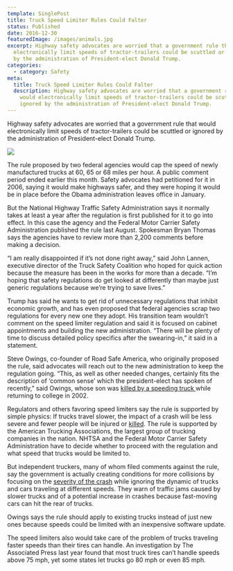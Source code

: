 ```yaml
---
template: SinglePost
title: Truck Speed Limiter Rules Could Falter
status: Published
date: 2016-12-30
featuredImage: /images/animals.jpg
excerpt: Highway safety advocates are worried that a government rule that would
  electronically limit speeds of tractor-trailers could be scuttled or ignored
  by the administration of President-elect Donald Trump.
categories:
  - category: Safety
meta:
  title: Truck Speed Limiter Rules Could Falter
  description: Highway safety advocates are worried that a government rule that
    would electronically limit speeds of tractor-trailers could be scuttled or
    ignored by the administration of President-elect Donald Trump.
---
```

<!--StartFragment-->

Highway safety advocates are worried that a government rule that would electronically limit speeds of tractor-trailers could be scuttled or ignored by the administration of President-elect Donald Trump.

![](https://13400.smushcdn.com/937739/wp-content/uploads/2016/12/tractor-trailor.jpg?lossy=0&strip=1&webp=1)

The rule proposed by two federal agencies would cap the speed of newly manufactured trucks at 60, 65 or 68 miles per hour. A public comment period ended earlier this month. Safety advocates had petitioned for it in 2006, saying it would make highways safer, and they were hoping it would be in place before the Obama administration leaves office in January.

But the National Highway Traffic Safety Administration says it normally takes at least a year after the regulation is first published for it to go into effect. In this case the agency and the Federal Motor Carrier Safety Administration published the rule last August. Spokesman Bryan Thomas says the agencies have to review more than 2,200 comments before making a decision.

“I am really disappointed if it’s not done right away,” said John Lannen, executive director of the Truck Safety Coalition who hoped for quick action because the measure has been in the works for more than a decade. “I’m hoping that safety regulations do get looked at differently than maybe just generic regulations because we’re trying to save lives.”

Trump has said he wants to get rid of unnecessary regulations that inhibit economic growth, and has even proposed that federal agencies scrap two regulations for every new one they adopt. His transition team wouldn’t comment on the speed limiter regulation and said it is focused on cabinet appointments and building the new administration. “There will be plenty of time to discuss detailed policy specifics after the swearing-in,” it said in a statement.

Steve Owings, co-founder of Road Safe America, who originally proposed the rule, said advocates will reach out to the new administration to keep the regulation going. “This, as well as other needed changes, certainly fits the description of ‘common sense’ which the president-elect has spoken of recently,” said Owings, whose son was [killed by a speeding truck ](/practice-areas/truck-accident-lawyer/)while returning to college in 2002.

Regulators and others favoring speed limiters say the rule is supported by simple physics: If trucks travel slower, the impact of a crash will be less severe and fewer people will be injured or [killed](/practice-areas/wrongful-death-attorney/). The rule is supported by the American Trucking Associations, the largest group of trucking companies in the nation. NHTSA and the Federal Motor Carrier Safety Administration have to decide whether to proceed with the regulation and what speed that trucks would be limited to.

But independent truckers, many of whom filed comments against the rule, say the government is actually creating conditions for more collisions by focusing on the [severity of the crash](/practice-areas/serious-personal-injury/) while ignoring the dynamic of trucks and cars traveling at different speeds. They warn of traffic jams caused by slower trucks and of a potential increase in crashes because fast-moving cars can hit the rear of trucks.

Owings says the rule should apply to existing trucks instead of just new ones because speeds could be limited with an inexpensive software update.

The speed limiters also would take care of the problem of trucks traveling faster speeds than their tires can handle. An investigation by The Associated Press last year found that most truck tires can’t handle speeds above 75 mph, yet some states let trucks go 80 mph or even 85 mph.

<!--EndFragment-->